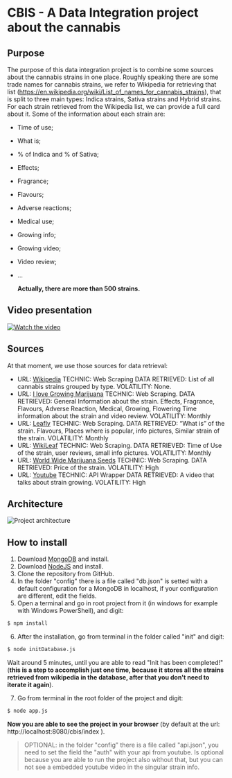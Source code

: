 # CBIS - A Data Integration project about the cannabis

## Purpose 

The purpose of this data integration project is to combine some sources about the cannabis strains in one place.  Roughly speaking there are some trade names for cannabis strains, we refer to Wikipedia for retrieving that list (https://en.wikipedia.org/wiki/List_of_names_for_cannabis_strains), that is split to three main types: Indica strains, Sativa strains and Hybrid strains.
For each strain retrieved from the Wikipedia list, we can provide a full card about it. Some of the information about each strain are: 

- Time of use;

- What is;

- % of Indica and % of Sativa;

- Effects;

- Fragrance;

- Flavours;

- Adverse reactions;

- Medical use;

- Growing info;

- Growing video;

- Video review;

- ...

  

  **Actually, there are more than 500 strains.**

## Video presentation

[![Watch the video](http://ferrara.link/img/cbisdataintegration/videopresentation.jpg)](http://ferrara.link/img/cbisdataintegration/cbispresentation.mp4)

## Sources

At that moment, we use those sources for data retrieval:

- URL: [Wikipedia](https://en.wikipedia.org/wiki/List_of_names_for_cannabis_strains)
  TECHNIC: Web Scraping
  DATA RETRIEVED: List of all cannabis strains grouped by type.
  VOLATILITY: None.
- URL: [I love Growing Marijuana](https://www.ilovegrowingmarijuana.com/)
  TECHNIC: Web Scraping.
  DATA RETRIEVED:  General Information about the strain.
  Effects, Fragrance, Flavours, Adverse Reaction, Medical, Growing, Flowering Time information about the strain and video review.
  VOLATILITY: Monthly 
- URL: [Leafly](https://www.leafly.com/)
  TECHNIC: Web Scraping.
  DATA RETRIEVED:  “What is” of the strain.
  Flavours, Places where is popular, info pictures, Similar strain of the strain.
  VOLATILITY: Monthly 
- URL: [WikiLeaf](https://www.wikileaf.com/)
  TECHNIC: Web Scraping.
  DATA RETRIEVED:  Time of Use of the strain, user reviews, small info pictures.
  VOLATILITY: Monthly 
- URL: [World Wide Marijuana Seeds](https://www.worldwide-marijuana-seeds.com/)
  TECHNIC: Web Scraping.
  DATA RETRIEVED: Price of the strain.
  VOLATILITY: High 
- URL: [Youtube](https://www.youtube.com/)
  TECHNIC: API Wrapper
  DATA RETRIEVED: A video that talks about strain growing.
  VOLATILITY: High

## Architecture

 ![Project architecture](http://ferrara.link/img/cbisdataintegration/architecture.jpg)

## How to install

1.  Download  [MongoDB](https://www.mongodb.com/download-center/community) and install.
2.  Download [NodeJS](https://nodejs.org/en/download/) and install.
3.  Clone the repository from GitHub.
4.  In the folder "config" there is a file called "db.json" is setted with a default configuration for a MongoDB in localhost, if your configuration are different, edit the fields.
5.  Open a terminal and go in root project from it (in windows for example with Windows PowerShell), and digit:

```sh
$ npm install
```

6.  After the installation, go from terminal in the folder called "init" and digit:
```sh
$ node initDatabase.js
```
Wait around 5 minutes, until you are able to read "Init has been completed!" (**this is a step to accomplish just one time, because it stores all the strains retrieved from wikipedia in the database, after that you don't need to iterate it again**).



7.  Go from terminal in the root folder of the project and digit:

```sh
$ node app.js
```

**Now you are able to see the project in your browser** (by default at the url: http://localhost:8080/cbis/index ).

> OPTIONAL: in the folder "config" there is a file called "api.json", you need to set the field the "auth" with your api from youtube. Is optional because you are able to run the project also without that, but you can not see a embedded youtube video in the singular strain info.